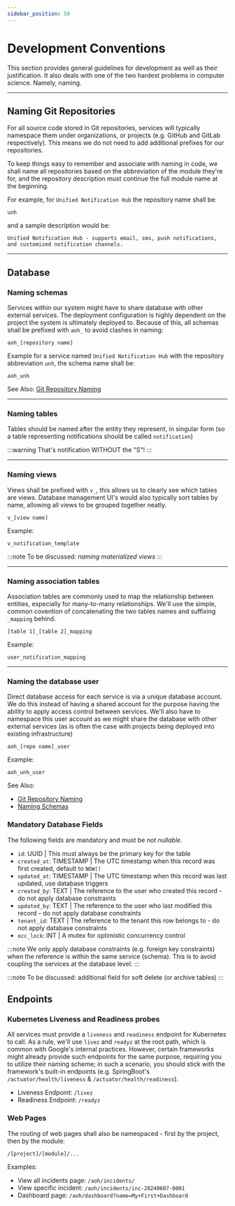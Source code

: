 ```yaml
---
sidebar_position: 50
---
```


# Development Conventions

This section provides general guidelines for development as well as their justification. It also deals with one of the
two hardest problems in computer science. Namely, naming.

---

## Naming Git Repositories

For all source code stored in Git repositories, services will typically namespace them under organizations, or projects
(e.g. GitHub and GitLab respectively). This means we do not need to add additional prefixes for our repositories.

To keep things easy to remember and associate with naming in code, we shall name all repositories based on the
abbreviation of the module they're for, and the repository description must continue the full module name at
the beginning.

For example, for `Unified Notification Hub` the repository name shall be:

```text
unh
```

and a sample description would be:

```text
Unified Notification Hub - supports email, sms, push notifications, and customized notification channels.
```

---

## Database

### Naming schemas

Services within our system might have to share database with other external services. The deployment configuration
is highly dependent on the project the system is ultimately deployed to. Because of this, all schemas shall be
prefixed with `aoh_` to avoid clashes in naming:

```text
aoh_[repository name]
```

Example for a service named `Unified Notification Hub` with the repository abbreviation `unh`, the schema name shall be:

```text
aoh_unh
```

See Also: [Git Repository Naming](#git-repository-naming)

---

### Naming tables

Tables should be named after the entity they represent, in singular form (so a table representing notifications should
be called `notification`)

:::warning
That's notification WITHOUT the "S"!
:::

---

### Naming views

Views shall be prefixed with `v_`, this allows us to clearly see which tables are views. Database management UI's
would also typically sort tables by name, allowing all views to be grouped together neatly.

```text
v_[view name]
```

Example:

```text
v_notification_template
```

:::note
To be discussed: _naming materialized views_
:::

---

### Naming association tables

Association tables are commonly used to map the relationship between entities, especially for many-to-many
relationships. We'll use the simple, common covention of concatenating the two tables names and suffixing `_mapping`
behind.

```text
[table 1]_[table 2]_mapping
```

Example:

```text
user_notification_mapping
```

---

### Naming the database user

Direct database access for each service is via a unique database account. We do this instead of having a shared
account for the purpose having the ability to apply access control between services. We'll also have to namespace
this user account as we might share the database with other external services (as is often the case with
projects being deployed into existing infrastructure)

```text
aoh_[repo name]_user
```

Example:

```text
aoh_unh_user
```

See Also:

-   [Git Repository Naming](#git-repository-naming)
-   [Naming Schemas](#naming-schemas)

### Mandatory Database Fields

The following fields are mandatory and must be _not nullable_.

-   `id`: UUID | This must always be the primary key for the table
-   `created_at`: TIMESTAMP | The UTC timestamp when this record was first created, default to `NOW()`
-   `updated_at`: TIMESTAMP | The UTC timestamp when this record was last updated, use database triggers
-   `created_by`: TEXT | The reference to the user who created this record - do not apply database constraints
-   `updated_by`: TEXT | The reference to the user who last modified this record - do not apply database constraints
-   `tenant_id`: TEXT | The reference to the tenant this row belongs to - do not apply database constraints
-   `occ_lock`: INT | A mutex for optimistic concurrency control

:::note
We only apply database constraints (e.g. foreign key constraints) when the reference is within the same service
(schema). This is to avoid coupling the services at the database level.
:::

:::note
To be discussed: additional field for soft delete (or archive tables)
:::

## Endpoints

### Kubernetes Liveness and Readiness probes

All services must provide a `liveness` and `readiness` endpoint for Kubernetes to call. As a rule, we'll use
`livez` and `readyz` at the root path, which is common with Google's internal practices. However, certain frameworks
might already provide such endpoints for the same purpose, requiring you to utilize their naming scheme; in such a
scenario, you should stick with the framework's built-in endpoints (e.g. SpringBoot's `/actuator/health/liveness` &
`/actuator/health/readiness`).

-   Liveness Endpoint: `/livez`
-   Readiness Endpoint: `/readyz`

### Web Pages

The routing of web pages shall also be namespaced - first by the project, then by the module:

```
/[project]/[module]/...
```

Examples:

-   View all incidents page: `/aoh/incidents/`
-   View specific incident: `/aoh/incidents/inc-20240607-0001`
-   Dashboard page: `/aoh/dashboard?name=My+First+Dashboard`
